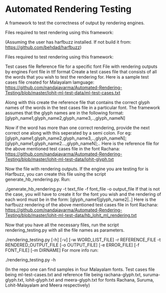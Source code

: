 Automated Rendering Testing
===========================

A framework to test the correctness of output by rendering engines.

Files required to test rendering using this framework:

(Assuming the user has harfbuzz installed. If not build it from: https://github.com/behdad/harfbuzz)

Files required to test rendering using this framework:

Test cases file Reference file for a specific font File with rendering outputs by engines Font file in ttf format Create a test cases file that consists of all the words that you wish to test the rendering for. Here is a sample test cases file created for Malayalam lamguage: https://github.com/nandajavarma/Automated-Rendering-Testing/blob/master/lohit-ml-test-data/ml-test-cases.txt

Along with this create the reference file that contains the correct glyph names of the words in the test cases file in a particular font. The framework assumes that the glyph names are in the following format: [glyph_name1,glyph_name2,glyph_name3,..,glyph_nameN]

Now if the word has more than one correct rendering, provide the next correct one along with this seperated by a semi colon. For eg: [glyph_name1,glyph_name2,glyph_name3,..,glyph_nameN];[glyph_name1,glyph_name2...,glyph_nameN];.. Here is the reference file for the above mentioned test cases file in the font Rachana: https://github.com/nandajavarma/Automated-Rendering-Testing/blob/master/lohit-ml-test-data/lohit-glyph.txt

Now the file with rendering outputs. If the engine you are testing for is Harfbuzz, you can create this file using the script generate_hb_rendering.py. Run:

./generate_hb_rendering.py -t text_file -f font_file -o output_file 
If that is not the case, you will have to create it for the font you wish and the rendering of each word must be in the form: [glyph_name1|glyph_name2|..] Here is the harfbuzz rendering of the above mentioned test cases file in font Rachana: https://github.com/nandajavarma/Automated-Rendering-Testing/blob/master/lohit-ml-test-data/hb_lohit_ml_rendering.txt

Now that you have all the necessary files, run the script rendering_testing.py with all the file names as parameters.

./rendering_testing.py [-h] [-v] [-w WORD_LIST_FILE] -r REFERENCE_FILE -t
                    RENDERED_OUTPUT_FILE [-o OUTPUT_FILE] [-e ERROR_FILE]
                    [-f FONT_FILE] [-m DIRNAME]
For more info run:

./rendering_testing.py -h 

(In the repo one can find samples in four Malayalam fonts. Test cases file being ml-test-cases.txt and reference file being rachana-glyph.txt, suruma-glyph.txt, lohit-glyph.txt and meera-glyph.txt for fonts Rachana, Suruma, Lohit-Malayalam and Meera respectively)
